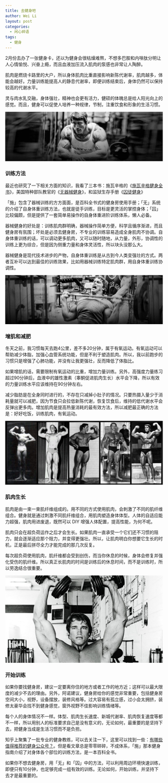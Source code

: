 ```yaml
---
title: 去健身吧
author: Wei Li
layout: post
categories:
  - 闲心碎语
tags:
  - 健身
---
```


2月份去办了一张健身卡，还以为健身会很枯燥难熬，不想多巴胺和内啡肽分明让人心情愉悦、兴奋上瘾，而且血液加压流入肌肉的泵感也非常让人陶醉。

肌肉是燃烧卡路里的大户，所以身体肌肉比重直接影响新陈代谢率，肌肉越多，体能会越好。力量训练能提高人的静息代谢率，即便训练结束后，身体仍然可以保持较高的代谢水平。

灵与肉水乳交融，身体强壮，精神也会更有活力，健硕的体魄总是给人阳光向上的感觉。而且，健身可以促使人培养一种规律，节制，注重饮食和形象的生活习惯。

![施瓦辛格1][1]

### 训练方法
最近也研究了一下相关方面的知识，我看了三本书：施瓦辛格的《[施瓦辛格健身全书](http://book.douban.com/subject/7067916/)》，美国特种部队教官的《[无器械健身](http://book.douban.com/subject/11608712/)》，和监狱生存手册《[囚徒健身](http://book.douban.com/subject/25717097/)》

「施」包含了器械训练的方方面面，是百科全书式的健身房使用手册；「无」系统的介绍了自身体重训练方法，也就是徒手训练，目标是更灵活的掌控身体；「囚」比较偏颇，但是提供了一套简单易操作的自身体重进阶训练体系，懒人必备。

器械健身的好处是：训练肌肉群明确，器械操作简单方便，科学且循序渐进，而且健身房有氛围；坏处是必须去健身房，不专业的训练容易造成全身肌肉不协调。自身体重训练的话，可以调动更多肌肉，又可以随时随地，从力量，外形，协调性的训练上更为综合，但是因为侧重力量和身体灵活性，所以块头没那么大。

器械健身是现代技术进步的产物，自身体重训练是从古到今人类变强壮的方式。两者互补可以达到最佳的训练效果，比如用器械训练特定肌肉群，用自身体重训练协调性。

![施瓦辛格2][2]

### 增肌和减肥
冬天之前，我习惯每天去跑4公里，差不多20分钟，属于有氧运动。有氧运动可以帮助减少体脂，加强心血管系统功能，但是不利于塑造肌肉。所以，我以前跑步的习惯只是增强了心肺功能，并没有让我更强壮，反而降低了体脂比。

如果增肌的话，需要限制有氧运动的比重，增加力量训练。另外，高强度力量练习超过90分钟后，血液中的雄性激素（睾酮促进肌肉生长）水平会下降，所以有效的力量训练水平应该维持在90分钟左右。

减少脂肪是在全身同时进行的，不存在只减掉小肚子的情况。只要热摄入量少于消耗量就可以减肥，因为节食只会拉低新陈代谢，恢复饮食后，维持的低代谢水平会反弹出更多肉。增加肌肉是提高热量消耗的最有效方法，所以减肥最正确的方法是：好好吃饭，训练肌肉，有氧运动。

![施瓦辛格3][3]

### 肌肉生长
肌肉是由一束一束肌纤维组成的。用不同的方式使用肌肉，会刺激了不同的肌纤维组合。健身就是通过刺激不同肌纤维组合，用肌肉塑造身体体型。人体的自适应能力超强，肌肉用进废退，既然可以 DIY 增强人体配置，提高性能，为何不呢。

肌肉只会在超负荷运作之后才会生长。如果肌肉一直承受一个它们还不习惯的阻力，就会逐渐适应那个阻力，并变得更强壮。所以，让肌肉明白你想要它生长的时机，正是最后拼尽全力才能完成的那几次反复。

每次超负荷使用肌肉，肌纤维都会受到创伤，而当你休息的时候，身体会修复并强化受伤的肌纤维。所以真正长肌肉的时间是训练后的休息时间，而不是训练时，所以劳逸结合很重要。

![施瓦辛格4][4]

### 开始训练
如果你要找健身房，建议一定要离你住的地方或者工作的地方近；这样可以最大限度的减少不去的理由。另外，阿诺建议，健身房给你的感觉非常重要，包括健身房空间大小，视野，设备摆放，装修风格等。过大容易有孤立感，过小会太拥挤，装修太豪华会找不到健身感觉，窗外视野不佳影响训练情绪等。

每个人的身体情况不一样。体型、肌肉生长速度、新城代谢率、肌肉恢复速度等都不一样，所以用别人的标准要求自己是没有意义的，无论如何，最重要的是坚持下去，把健身当成是生活习惯而不是负担。

知乎上聚集了一批专业的健身教练，可以去关注一下，这里可以找到一些：[有哪些值得推荐的健身公众号？](http://www.zhihu.com/question/27194787/answer/36991802)。但是看文章总是零零碎碎，不成体系，「施」那本健身指南介绍了对身体各个部位的训练方法，是一本百科全书。

如果你不想去健身房，用「无」和「囚」中的方法，可以利用周边环境快速训练，即便只有10分钟，也足够完成一组有效的训练。无论如何，开始训练，并坚持下去才是最重要的。

[1]: /uploads/2015/03/施瓦辛格1.jpg
[2]: /uploads/2015/03/施瓦辛格2.jpg
[3]: /uploads/2015/03/施瓦辛格3.jpg
[4]: /uploads/2015/03/施瓦辛格4.jpg






